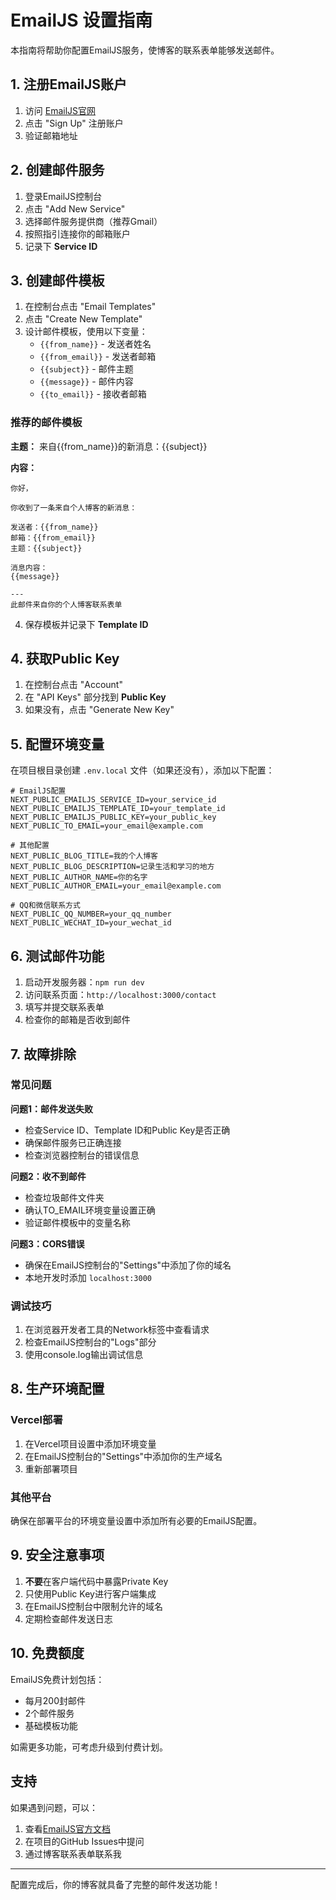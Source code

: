 # EmailJS 设置指南

本指南将帮助你配置EmailJS服务，使博客的联系表单能够发送邮件。

## 1. 注册EmailJS账户

1. 访问 [EmailJS官网](https://www.emailjs.com/)
2. 点击 "Sign Up" 注册账户
3. 验证邮箱地址

## 2. 创建邮件服务

1. 登录EmailJS控制台
2. 点击 "Add New Service"
3. 选择邮件服务提供商（推荐Gmail）
4. 按照指引连接你的邮箱账户
5. 记录下 **Service ID**

## 3. 创建邮件模板

1. 在控制台点击 "Email Templates"
2. 点击 "Create New Template"
3. 设计邮件模板，使用以下变量：
   - `{{from_name}}` - 发送者姓名
   - `{{from_email}}` - 发送者邮箱
   - `{{subject}}` - 邮件主题
   - `{{message}}` - 邮件内容
   - `{{to_email}}` - 接收者邮箱

### 推荐的邮件模板

**主题：** 来自{{from_name}}的新消息：{{subject}}

**内容：**
```
你好，

你收到了一条来自个人博客的新消息：

发送者：{{from_name}}
邮箱：{{from_email}}
主题：{{subject}}

消息内容：
{{message}}

---
此邮件来自你的个人博客联系表单
```

4. 保存模板并记录下 **Template ID**

## 4. 获取Public Key

1. 在控制台点击 "Account"
2. 在 "API Keys" 部分找到 **Public Key**
3. 如果没有，点击 "Generate New Key"

## 5. 配置环境变量

在项目根目录创建 `.env.local` 文件（如果还没有），添加以下配置：

```env
# EmailJS配置
NEXT_PUBLIC_EMAILJS_SERVICE_ID=your_service_id
NEXT_PUBLIC_EMAILJS_TEMPLATE_ID=your_template_id
NEXT_PUBLIC_EMAILJS_PUBLIC_KEY=your_public_key
NEXT_PUBLIC_TO_EMAIL=your_email@example.com

# 其他配置
NEXT_PUBLIC_BLOG_TITLE=我的个人博客
NEXT_PUBLIC_BLOG_DESCRIPTION=记录生活和学习的地方
NEXT_PUBLIC_AUTHOR_NAME=你的名字
NEXT_PUBLIC_AUTHOR_EMAIL=your_email@example.com

# QQ和微信联系方式
NEXT_PUBLIC_QQ_NUMBER=your_qq_number
NEXT_PUBLIC_WECHAT_ID=your_wechat_id
```

## 6. 测试邮件功能

1. 启动开发服务器：`npm run dev`
2. 访问联系页面：`http://localhost:3000/contact`
3. 填写并提交联系表单
4. 检查你的邮箱是否收到邮件

## 7. 故障排除

### 常见问题

**问题1：邮件发送失败**
- 检查Service ID、Template ID和Public Key是否正确
- 确保邮件服务已正确连接
- 检查浏览器控制台的错误信息

**问题2：收不到邮件**
- 检查垃圾邮件文件夹
- 确认TO_EMAIL环境变量设置正确
- 验证邮件模板中的变量名称

**问题3：CORS错误**
- 确保在EmailJS控制台的"Settings"中添加了你的域名
- 本地开发时添加 `localhost:3000`

### 调试技巧

1. 在浏览器开发者工具的Network标签中查看请求
2. 检查EmailJS控制台的"Logs"部分
3. 使用console.log输出调试信息

## 8. 生产环境配置

### Vercel部署

1. 在Vercel项目设置中添加环境变量
2. 在EmailJS控制台的"Settings"中添加你的生产域名
3. 重新部署项目

### 其他平台

确保在部署平台的环境变量设置中添加所有必要的EmailJS配置。

## 9. 安全注意事项

1. **不要**在客户端代码中暴露Private Key
2. 只使用Public Key进行客户端集成
3. 在EmailJS控制台中限制允许的域名
4. 定期检查邮件发送日志

## 10. 免费额度

EmailJS免费计划包括：
- 每月200封邮件
- 2个邮件服务
- 基础模板功能

如需更多功能，可考虑升级到付费计划。

## 支持

如果遇到问题，可以：
1. 查看[EmailJS官方文档](https://www.emailjs.com/docs/)
2. 在项目的GitHub Issues中提问
3. 通过博客联系表单联系我

---

配置完成后，你的博客就具备了完整的邮件发送功能！
